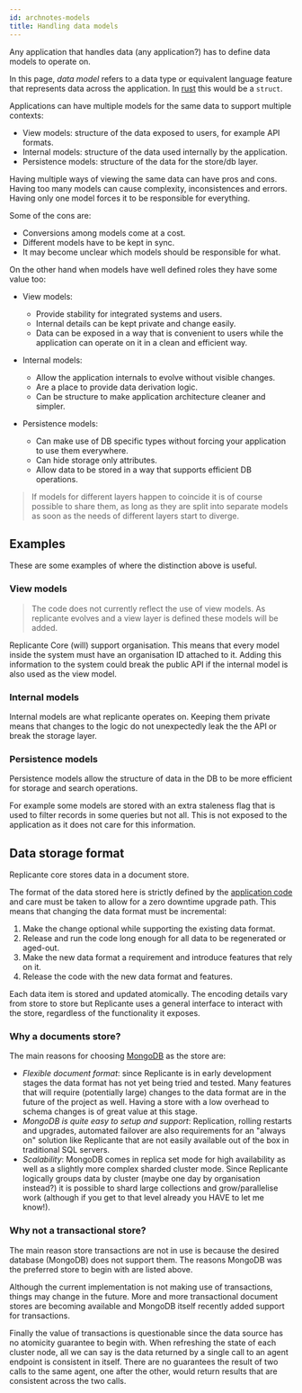 ```yaml
---
id: archnotes-models
title: Handling data models
---
```


Any application that handles data (any application?) has to define data models to operate on.

In this page, *data model* refers to a data type or equivalent language feature
that represents data across the application.
In [rust](https://www.rust-lang.org/) this would be a `struct`.

Applications can have multiple models for the same data to support multiple contexts:

  * View models: structure of the data exposed to users, for example API formats.
  * Internal models: structure of the data used internally by the application.
  * Persistence models: structure of the data for the store/db layer.

Having multiple ways of viewing the same data can have pros and cons.
Having too many models can cause complexity, inconsistences and errors.
Having only one model forces it to be responsible for everything.

Some of the cons are:

  * Conversions among models come at a cost.
  * Different models have to be kept in sync.
  * It may become unclear which models should be responsible for what.

On the other hand when models have well defined roles they have some value too:

  * View models:
    * Provide stability for integrated systems and users.
    * Internal details can be kept private and change easily.
    * Data can be exposed in a way that is convenient to users while the application
      can operate on it in a clean and efficient way.

  * Internal models:
    * Allow the application internals to evolve without visible changes.
    * Are a place to provide data derivation logic.
    * Can be structure to make application architecture cleaner and simpler.

  * Persistence models:
    * Can make use of DB specific types without forcing your application to use them everywhere.
    * Can hide storage only attributes.
    * Allow data to be stored in a way that supports efficient DB operations.

<blockquote class="info">

If models for different layers happen to coincide it is of course possible to share them,
as long as they are split into separate models as soon as the needs of different layers start to diverge.

</blockquote>


## Examples
These are some examples of where the distinction above is useful.


### View models
<blockquote class="warning">

The code does not currently reflect the use of view models.
As replicante evolves and a view layer is defined these models will be added.

</blockquote>

Replicante Core (will) support organisation.
This means that every model inside the system must have an organisation ID attached to it.
Adding this information to the system could break the public API if the internal model is also
used as the view model.


### Internal models
Internal models are what replicante operates on.
Keeping them private means that changes to the logic do not unexpectedly leak the the API
or break the storage layer.


### Persistence models
Persistence models allow the structure of data in the DB to be more efficient for storage
and search operations.

For example some models are stored with an extra staleness flag that is used to filter
records in some queries but not all.
This is not exposed to the application as it does not care for this information.


## Data storage format
Replicante core stores data in a document store.

The format of the data stored here is strictly defined by the
[application code](https://github.com/replicante-io/replicante/tree/master/data/models/src)
and care must be taken to allow for a zero downtime upgrade path.
This means that changing the data format must be incremental:

  1. Make the change optional while supporting the existing data format.
  2. Release and run the code long enough for all data to be regenerated or aged-out.
  3. Make the new data format a requirement and introduce features that rely on it.
  4. Release the code with the new data format and features.

Each data item is stored and updated atomically.
The encoding details vary from store to store but Replicante uses a general interface
to interact with the store, regardless of the functionality it exposes.


### Why a documents store?
The main reasons for choosing [MongoDB](https://www.mongodb.com/) as the store are:

  * *Flexible document format*: since Replicante is in early development stages the data format
    has not yet being tried and tested.
    Many features that will require (potentially large) changes to the data format are in the
    future of the project as well.
    Having a store with a low overhead to schema changes is of great value at this stage.
  * *MongoDB is quite easy to setup and support*: Replication, rolling restarts and upgrades,
    automated failover are also requirements for an "always on" solution like Replicante that
    are not easily available out of the box in traditional SQL servers.
  * *Scalability*: MongoDB comes in replica set mode for high availability as well as a slightly
    more complex sharded cluster mode.
    Since Replicante logically groups data by cluster (maybe one day by organisation instead?)
    it is possible to shard large collections and grow/parallelise work (although if you get
    to that level already you HAVE to let me know!).


### Why not a transactional store?
The main reason store transactions are not in use is because the desired database (MongoDB)
does not support them.
The reasons MongoDB was the preferred store to begin with are listed above.

Although the current implementation is not making use of transactions,
things may change in the future.
More and more transactional document stores are becoming available and MongoDB itself
recently added support for transactions.

Finally the value of transactions is questionable since the data source has no
atomicity guarantee to begin with.
When refreshing the state of each cluster node, all we can say is the data returned by
a single call to an agent endpoint is consistent in itself.
There are no guarantees the result of two calls to the same agent, one after the other,
would return results that are consistent across the two calls.
